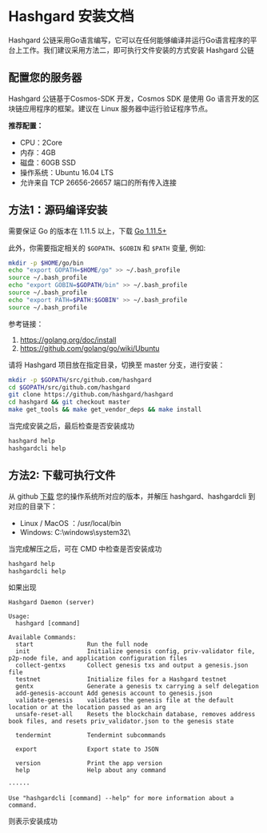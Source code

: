 # Hashgard 安装文档 #
Hashgard 公链采用Go语言编写，它可以在任何能够编译并运行Go语言程序的平台上工作。我们建议采用方法二，即可执行文件安装的方式安装 Hashgard 公链

## 配置您的服务器
Hashgard 公链基于Cosmos-SDK 开发，Cosmos SDK 是使用 Go 语言开发的区块链应用程序的框架。建议在 Linux 服务器中运行验证程序节点。

**推荐配置：**

- CPU：2Core
- 内存：4GB
- 磁盘：60GB SSD
- 操作系统：Ubuntu 16.04 LTS
- 允许来自 TCP  26656-26657 端口的所有传入连接

## 方法1：源码编译安装 ##
需要保证 Go 的版本在 1.11.5 以上，下载 [Go 1.11.5+](https://golang.org/dl)

此外，你需要指定相关的 `$GOPATH`、`$GOBIN` 和 `$PATH` 变量, 例如:

```bash
mkdir -p $HOME/go/bin
echo "export GOPATH=$HOME/go" >> ~/.bash_profile
source ~/.bash_profile
echo "export GOBIN=$GOPATH/bin" >> ~/.bash_profile
source ~/.bash_profile
echo "export PATH=$PATH:$GOBIN" >> ~/.bash_profile
source ~/.bash_profile
```
参考链接：
1. https://golang.org/doc/install
2. https://github.com/golang/go/wiki/Ubuntu


请将 Hashgard 项目放在指定目录，切换至 master 分支，进行安装：

```bash
mkdir -p $GOPATH/src/github.com/hashgard
cd $GOPATH/src/github.com/hashgard
git clone https://github.com/hashgard/hashgard
cd hashgard && git checkout master
make get_tools && make get_vendor_deps && make install
```

当完成安装之后，最后检查是否安装成功

```bash
hashgard help
hashgardcli help
```



## 方法2: 下载可执行文件

从 github [下载](https://github.com/hashgard/hashgard/releases) 您的操作系统所对应的版本，并解压 hashgard、hashgardcli 到对应的目录下：

- Linux / MacOS ：/usr/local/bin
- Windows: C:\windows\system32\

当完成解压之后，可在 CMD 中检查是否安装成功

```bash
hashgard help
hashgardcli help
```
如果出现
```
Hashgard Daemon (server)

Usage:
  hashgard [command]

Available Commands:
  start               Run the full node
  init                Initialize genesis config, priv-validator file, p2p-node file, and application configuration files
  collect-gentxs      Collect genesis txs and output a genesis.json file
  testnet             Initialize files for a Hashgard testnet
  gentx               Generate a genesis tx carrying a self delegation
  add-genesis-account Add genesis account to genesis.json
  validate-genesis    validates the genesis file at the default location or at the location passed as an arg
  unsafe-reset-all    Resets the blockchain database, removes address book files, and resets priv_validator.json to the genesis state
                      
  tendermint          Tendermint subcommands
                      
  export              Export state to JSON
                      
  version             Print the app version
  help                Help about any command

······

Use "hashgardcli [command] --help" for more information about a command.
```
则表示安装成功
